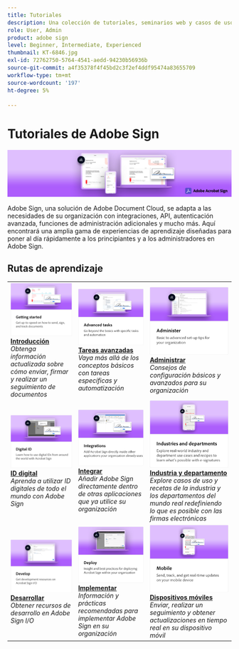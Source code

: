```yaml
---
title: Tutoriales
description: Una colección de tutoriales, seminarios web y casos de uso diseñados para poner al día rápidamente a los principiantes y a los administradores en Adobe Sign
role: User, Admin
product: adobe sign
level: Beginner, Intermediate, Experienced
thumbnail: KT-6846.jpg
exl-id: 72762750-5764-4541-aedd-94230b56936b
source-git-commit: a4f35378f4f45bd2c3f2ef4ddf95474a83655709
workflow-type: tm+mt
source-wordcount: '197'
ht-degree: 5%

---
```


# Tutoriales de Adobe Sign

![Adobe Sign Hero Image](assets/Hero_Sign.jpg)

Adobe Sign, una solución de Adobe Document Cloud, se adapta a las necesidades de su organización con integraciones, API, autenticación avanzada, funciones de administración adicionales y mucho más. Aquí encontrará una amplia gama de experiencias de aprendizaje diseñadas para poner al día rápidamente a los principiantes y a los administradores en Adobe Sign.

## Rutas de aprendizaje

<table style="table-layout:fixed">
<tr>
  <td>
    <a href="sign-beginner-tutorials/beginner-users-overview.md">
      <img alt="Introducción" src="assets/AS_Title_Getting-Started.png" />
    </a>
    <div>
    <a href="sign-beginner-tutorials/beginner-users-overview.md"><strong>Introducción</strong></a>
    </div>
    <em>Obtenga información actualizada sobre cómo enviar, firmar y realizar un seguimiento de documentos</em>
    <br>
  </td>
  <td>
    <a href="sign-advanced-users/advanced-users-overview.md">
      <img alt="Tareas avanzadas" src="assets/AS_Title_Advanced.png" />
    </a>
    <div>
    <a href="sign-advanced-users/advanced-users-overview.md"><strong>Tareas avanzadas</strong></a>
    </div>
    <em>Vaya más allá de los conceptos básicos con tareas específicas y automatización</em>
    <br>
  </td>  
  <td>
    <a href="admin/intro-admin-overview.md">
      <img alt="Administrar" src="assets/AS_Title_Administer.png" />
    </a>
    <div>
    <a href="admin/intro-admin-overview.md"><strong>Administrar</strong></a>
    </div>
    <em>Consejos de configuración básicos y avanzados para su organización</em>
    <br>
  </td>
</tr>
<tr>
  <td>
    <a href="digitalid/digitalid-overview.md">
      <img alt="ID digital" src="assets/AS_Title_DigitalID.png" />
    </a>
    <div>
    <a href="digitalid/digitalid-overview.md"><strong>ID digital</strong></a>
    </div>
    <em>Aprenda a utilizar ID digitales de todo el mundo con Adobe Sign</em>
    <br>
  </td>
  <td>
    <a href="integrations/integrations-overview.md">
      <img alt="Integrar" src="assets/AS_Title_Integrate.png" />
    </a>
    <div>
    <a href="integrations/integrations-overview.md"><strong>Integrar</strong></a>
    </div>
    <em>Añadir Adobe Sign directamente dentro de otras aplicaciones que ya utilice su organización</em>
    <br>
  </td>
  <td>
    <a href="sign-usecase/expand-inspire-overview.md">
      <img alt="Industria y departamento" src="assets/AS_Title_Industry.png" />
    </a>
    <div>
    <a href="sign-usecase/expand-inspire-overview.md"><strong>Industria y departamento</strong></a>
    </div>
    <em>Explore casos de uso y recetas de la industria y los departamentos del mundo real redefiniendo lo que es posible con las firmas electrónicas</em>
    <br>
  </td>
</tr>
<tr>
  <td>
    <a href="develop/develop-overview.md">
      <img alt="Desarrollar" src="assets/AS_Title_Develop.png" />
    </a>
    <div>
    <a href="develop/develop-overview.md"><strong>Desarrollar</strong></a>
    </div>
    <em>Obtener recursos de desarrollo en Adobe Sign I/O</em>
    <br>
  </td>
   <td>
    <a href="deploy-overview.md">
      <img alt="Implementar" src="assets/AS_Title_Deploy.png" />
    </a>
    <div>
    <a href="deploy-overview.md"><strong>Implementar</strong></a>
    </div>
    <em>Información y prácticas recomendadas para implementar Adobe Sign en su organización</em>
    <br>
  </td>
  <td>
    <a href="mobile/mobile-overview.md">
      <img alt="Dispositivos móviles" src="assets/AS_Title_Mobile.png" />
    </a>
    <div>
    <a href="mobile/mobile-overview.md"><strong>Dispositivos móviles</strong></a>
    </div>
    <em>Enviar, realizar un seguimiento y obtener actualizaciones en tiempo real en su dispositivo móvil</em>
    <br>
  </td>  
</tr>
</table>
